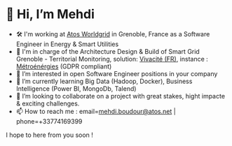 # 👋 Hi, I’m Mehdi 
* 🛠  I'm working at [Atos Worldgrid](https://atos.net/fr/solutions/worldgrid) in Grenoble, France as a Software Engineer in Energy & Smart Utilities
* 🍃 I'm in charge of the Architecture Design & Build of Smart Grid Grenoble - Territorial Monitoring, 
solution: [Vivacité (FR)](https://youtu.be/3bl4_g1nblE), instance : [Métroénérgies](https://youtu.be/8tj_sliFGgw)  (GDPR compliant)
* 👀 I’m interested in open Software Engineer positions in your company
* 🌱 I’m currently learning Big Data (Hadoop, Docker), Business Intelligence (Power BI, MongoDb, Talend)
* 🚀 I’m looking to collaborate on a project with great stakes, hight impacte & exciting challenges.
* 📫 How to reach me : email=mehdi.boudour@atos.net | phone=+33774169399

I hope to here from you soon !
